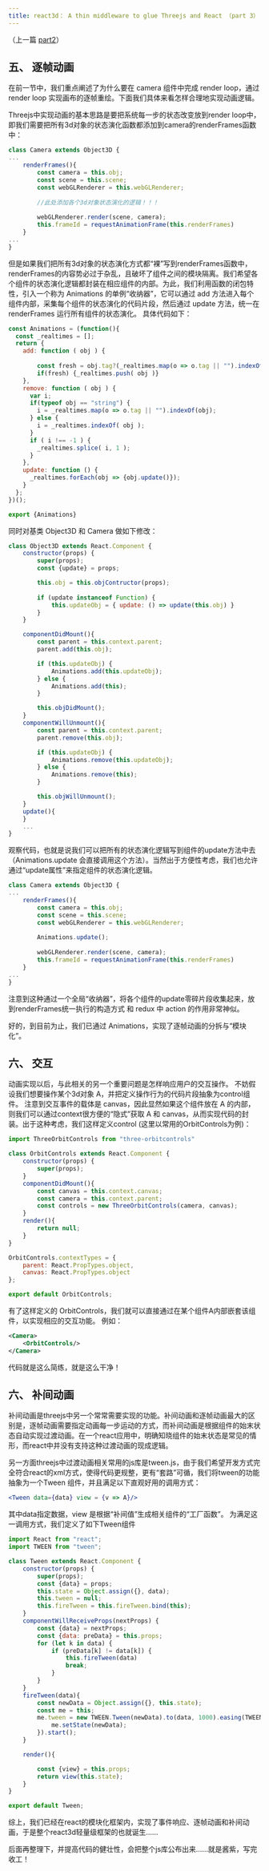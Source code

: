 ```yaml
---
title: react3d： A thin middleware to glue Threejs and React （part 3）
---
```

（上一篇 [part2](../react3d_2/index.md)）

## 五、 逐帧动画

在前一节中，我们重点阐述了为什么要在 camera 组件中完成 render loop，通过render loop 实现画布的逐帧重绘。下面我们具体来看怎样合理地实现动画逻辑。

Threejs中实现动画的基本思路是要把系统每一步的状态改变放到render loop中，即我们需要把所有3d对象的状态演化函数都添加到camera的renderFrames函数中：

```jsx
class Camera extends Object3D {
...
	renderFrames(){
		const camera = this.obj;
		const scene = this.scene;
		const webGLRenderer = this.webGLRenderer;
		
		//此处添加各个3d对象状态演化的逻辑！！！
		
		webGLRenderer.render(scene, camera);
		this.frameId = requestAnimationFrame(this.renderFrames)
	}
...
}
```

但是如果我们把所有3d对象的状态演化方式都“裸”写到renderFrames函数中，renderFrames的内容势必过于杂乱，且破坏了组件之间的模块隔离。我们希望各个组件的状态演化逻辑都封装在相应组件的内部。为此，我们利用函数的闭包特性，引入一个称为 Animations 的单例“收纳器”，它可以通过 add 方法进入每个组件内部，采集每个组件的状态演化的代码片段，然后通过 update 方法，统一在 renderFrames 运行所有组件的状态演化。 具体代码如下：

```jsx
const Animations = (function(){
  const _realtimes = [];
  return {
    add: function ( obj ) {
      
        const fresh = obj.tag?(_realtimes.map(o => o.tag || "").indexOf(obj.tag)==-1):true;
        if(fresh) {_realtimes.push( obj )}
    },
    remove: function ( obj ) {
      var i;
      if(typeof obj == "string") {
        i = _realtimes.map(o => o.tag || "").indexOf(obj);
      } else {
        i = _realtimes.indexOf( obj );
      }
      if ( i !== -1 ) {
        _realtimes.splice( i, 1 );
      }
    },
    update: function () {
      _realtimes.forEach(obj => {obj.update()});
    }
  };
})();

export {Animations}
```

同时对基类 Object3D 和 Camera 做如下修改：

```jsx
class Object3D extends React.Component {
	constructor(props) {
		super(props);
		const {update} = props;

		this.obj = this.objContructor(props);
		
		if (update instanceof Function) {
			this.updateObj = { update: () => update(this.obj) }
		}
	}

	componentDidMount(){
		const parent = this.context.parent;
		parent.add(this.obj);

		if (this.updateObj) {
			Animations.add(this.updateObj);
		} else {
			Animations.add(this);
		}

		this.objDidMount();
	}
	componentWillUnmount(){
		const parent = this.context.parent;
		parent.remove(this.obj);

		if (this.updateObj) {
			Animations.remove(this.updateObj);
		} else {
			Animations.remove(this);
		}

		this.objWillUnmount();
	}
	update(){
	}
	...
}
```

观察代码，也就是说我们可以把所有的状态演化逻辑写到组件的update方法中去（Animations.update 
会直接调用这个方法）。当然出于方便性考虑，我们也允许通过“update属性”来指定组件的状态演化逻辑。


```jsx
class Camera extends Object3D {
...
	renderFrames(){
		const camera = this.obj;
		const scene = this.scene;
		const webGLRenderer = this.webGLRenderer;
		
		Animations.update(); 
		
		webGLRenderer.render(scene, camera);
		this.frameId = requestAnimationFrame(this.renderFrames)
	}
...
}
```

注意到这种通过一个全局“收纳器”，将各个组件的update零碎片段收集起来，放到renderFrames统一执行的构造方式 和 redux 中 action 的作用非常神似。

好的，到目前为止，我们已通过 Animations，实现了逐帧动画的分拆与“模块化”。


## 六、 交互

动画实现以后，与此相关的另一个重要问题是怎样响应用户的交互操作。 不妨假设我们想要操作某个3d对象 A，并把定义操作行为的代码片段抽象为control组件。 注意到交互事件的载体是 canvas，因此显然如果这个组件放在 A 的内部，则我们可以通过context很方便的“隐式”获取 A 和 canvas，从而实现代码的封装。出于这种考虑，我们这样定义control (这里以常用的OrbitControls为例)：

```jsx
import ThreeOrbitControls from "three-orbitcontrols"

class OrbitControls extends React.Component {
	constructor(props) {
		super(props);
	}
	componentDidMount(){
		const canvas = this.context.canvas;
		const camera = this.context.parent;
		const controls = new ThreeOrbitControls(camera, canvas);
	}
	render(){
		return null;
	}
}

OrbitControls.contextTypes = {
	parent: React.PropTypes.object,
	canvas: React.PropTypes.object
};

export default OrbitControls;
```

有了这样定义的 OrbitControls，我们就可以直接通过在某个组件A内部嵌套该组件，以实现相应的交互功能。 例如：

```xml
<Camera>
	<OrbitControls/>
</Camera>
```
代码就是这么简练，就是这么干净！


## 六、 补间动画

补间动画是threejs中另一个常常需要实现的功能。补间动画和逐帧动画最大的区别是，逐帧动画需要指定动画每一步运动的方式，而补间动画是根据组件的始末状态自动实现过渡动画。在一个react应用中，明确知晓组件的始末状态是常见的情形，而react中并没有支持这种过渡动画的现成逻辑。

另一方面threejs中过渡动画相关常用的js库是tween.js，由于我们希望开发方式完全符合react的xml方式，使得代码更规整，更有“套路”可循，我们将tween的功能抽象为一个Tween 组件，并且满足以下直观好用的调用方式：

```jsx
<Tween data={data} view = {v => A}/>

```
其中data指定数据，view 是根据“补间值”生成相关组件的“工厂函数”。 为满足这一调用方式，我们定义了如下Tween组件

```jsx
import React from "react";
import TWEEN from "tween";

class Tween extends React.Component {
	constructor(props) {
		super(props);
		const {data} = props;
		this.state = Object.assign({}, data);
		this.tween = null;
		this.fireTween = this.fireTween.bind(this);
	}
	componentWillReceiveProps(nextProps) {
		const {data} = nextProps;
		const {data: preData} = this.props;
		for (let k in data) {
			if (preData[k] != data[k]) {
				this.fireTween(data)
				break;
			}
		}
	}
	fireTween(data){
		const newData = Object.assign({}, this.state);
		const me = this;
		me.tween = new TWEEN.Tween(newData).to(data, 1000).easing(TWEEN.Easing.Quadratic.Out).onUpdate(function() {
			me.setState(newData);
		}).start();
	}

	render(){

		const {view} = this.props;
		return view(this.state);
	}
}

export default Tween;
```
综上，我们已经在react的模块化框架内，实现了事件响应、逐帧动画和补间动画，于是整个react3d轻量级框架的也就诞生……

后面再整理下，并提高代码的健壮性，会把整个js库公布出来……就是酱紫，写完收工！
